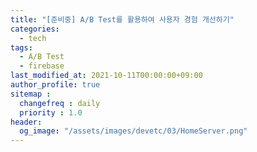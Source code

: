 ```yaml
---
title: "[준비중] A/B Test를 활용하여 사용자 경험 개선하기"
categories:
  - tech
tags:
  - A/B Test
  - firebase
last_modified_at: 2021-10-11T00:00:00+09:00
author_profile: true
sitemap :
  changefreq : daily
  priority : 1.0
header:
  og_image: "/assets/images/devetc/03/HomeServer.png"
---
```

